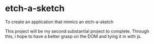 # etch-a-sketch
To create an application that mimics an etch-a-sketch

This project will be my second substantial project to complete.
Through this, i hope to have a better grasp on the DOM and tying it in with js.
